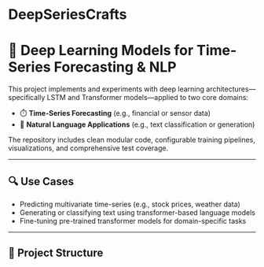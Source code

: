 # DeepSeriesCrafts
# 🧠 Deep Learning Models for Time-Series Forecasting & NLP

This project implements and experiments with deep learning architectures—specifically LSTM and Transformer models—applied to two core domains:

- ⏱️ **Time-Series Forecasting** (e.g., financial or sensor data)
- 💬 **Natural Language Applications** (e.g., text classification or generation)

The repository includes clean modular code, configurable training pipelines, visualizations, and comprehensive test coverage.

---

## 🔍 Use Cases

- Predicting multivariate time-series (e.g., stock prices, weather data)
- Generating or classifying text using transformer-based language models
- Fine-tuning pre-trained transformer models for domain-specific tasks

---

## 🧱 Project Structure

